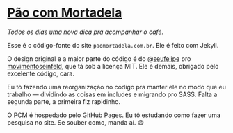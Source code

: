 # [Pão com Mortadela](http://paomortadela.com.br)

_Todos os dias uma nova dica pra acompanhar o café._

Esse é o código-fonte do site `paomortadela.com.br`. Ele é feito com Jekyll.

O design original e a maior parte do código é do @[seufelipe](http://seufelipe.com.br/) pro [movimentoseinfeld](http://movimentoseinfeld.com.br), que tá sob a licença MIT. Ele é demais, obrigado pelo excelente código, cara.

Eu tô fazendo uma reorganização no código pra manter ele no modo que eu trabalho — dividindo as coisas em includes e migrando pro SASS. Falta a segunda parte, a primeira fiz rapidinho.

O PCM é hospedado pelo GitHub Pages. Eu tô estudando como fazer uma pesquisa no site. Se souber como, manda aí. :smile:
